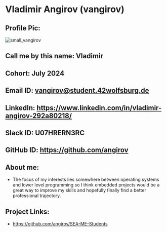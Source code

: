 # Vladimir Angirov (vangirov)
## Profile Pic:
![small_vangirov](https://cdn.intra.42.fr/users/6e71bcceea993a3c4d5f33175d38ac5d/small_vangirov.jpg)
## Call me by this name: Vladimir
## Cohort: July 2024
## Email ID: vangirov@student.42wolfsburg.de
## LinkedIn: https://www.linkedin.com/in/vladimir-angirov-292a80218/
## Slack ID: U07HRERN3RC
## GitHub ID: https://github.com/angirov
## About me:
- The focus of my interests lies somewhere between operating systems and lower level programming so I think embedded projects would be a great way to improve my skills and hopefully finally find a better professional trajectory.
## Project Links:
- https://github.com/angirov/SEA-ME-Students
